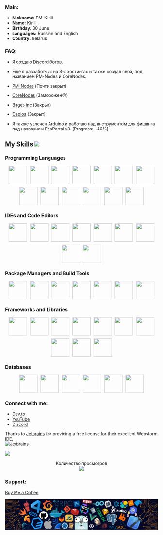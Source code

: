 ### Main:
- **Nickname:** PM-Kirill
- **Name:** Kirill
- **Birthday:** 30 June
- **Languages:** Russian and English
- **Country:** Belarus

### FAQ:
- Я создаю Discord ботов.
- Ещё я разработчик на 3-х хостингах и также создал свой, под названием PM-Nodes и CoreNodes.
- [PM-Nodes](https://discord.gg/QxKUVvC98Z) (Почти закрыт)
- [CoreNodes](https://corenodes.host) (Заморожен😢)
- [Baget-inc](https://baget-inc.online) (Закрыт)
- [Deplos]() (Закрыт)

- Я также увлечен Arduino и работаю над инструментом для фишинга под названием EspPortal v3. [Progress: ~40%].

<h2> My Skills <img src = "https://media2.giphy.com/media/QssGEmpkyEOhBCb7e1/giphy.gif?cid=ecf05e47a0n3gi1bfqntqmob8g9aid1oyj2wr3ds3mg700bl&rid=giphy.gif" width = 32px> </h2>
 
### Programming Languages
<div style="display: flex; flex-wrap: wrap; justify-content: center; gap: 10px;">
  <img src="https://go-skill-icons.vercel.app/api/icons?i=javascript" width="60" height="60" />
  <img src="https://go-skill-icons.vercel.app/api/icons?i=java" width="60" height="60" />
  <img src="https://go-skill-icons.vercel.app/api/icons?i=perl" width="60" height="60" />
  <img src="https://go-skill-icons.vercel.app/api/icons?i=python" width="60" height="60" />
  <img src="https://go-skill-icons.vercel.app/api/icons?i=rust" width="60" height="60" />
  <img src="https://go-skill-icons.vercel.app/api/icons?i=typescript" width="60" height="60" />
  <img src="https://go-skill-icons.vercel.app/api/icons?i=php" width="60" height="60" />
  <img src="https://go-skill-icons.vercel.app/api/icons?i=cpp" width="60" height="60" />
  <img src="https://go-skill-icons.vercel.app/api/icons?i=css" width="60" height="60" />
  <img src="https://go-skill-icons.vercel.app/api/icons?i=html" width="60" height="60" />
  <img src="https://go-skill-icons.vercel.app/api/icons?i=lua" width="60" height="60" />
  <img src="https://go-skill-icons.vercel.app/api/icons?i=kotlin" width="60" height="60" />
  <img src="https://go-skill-icons.vercel.app/api/icons?i=c" width="60" height="60" />
</div>

### IDEs and Code Editors
<div style="display: flex; flex-wrap: wrap; justify-content: center; gap: 10px;">
  <img src="https://go-skill-icons.vercel.app/api/icons?i=idea" width="60" height="60" />
  <img src="https://go-skill-icons.vercel.app/api/icons?i=pycharm" width="60" height="60" />
  <img src="https://go-skill-icons.vercel.app/api/icons?i=replit" width="60" height="60" />
  <img src="https://go-skill-icons.vercel.app/api/icons?i=visualstudio" width="60" height="60" />
  <img src="https://go-skill-icons.vercel.app/api/icons?i=vscode" width="60" height="60" />
  <img src="https://go-skill-icons.vercel.app/api/icons?i=notepadpp" width="60" height="60" />
  <img src="https://go-skill-icons.vercel.app/api/icons?i=neovim" width="60" height="60" />
  <img src="https://go-skill-icons.vercel.app/api/icons?i=atom" width="60" height="60" />
  <img src="https://go-skill-icons.vercel.app/api/icons?i=androidstudio" width="60" height="60" />
</div>

### Package Managers and Build Tools
<div style="display: flex; flex-wrap: wrap; justify-content: center; gap: 10px;">
  <img src="https://go-skill-icons.vercel.app/api/icons?i=npm" width="60" height="60" />
  <img src="https://go-skill-icons.vercel.app/api/icons?i=pnpm" width="60" height="60" />
  <img src="https://go-skill-icons.vercel.app/api/icons?i=yarn" width="60" height="60" />
  <img src="https://go-skill-icons.vercel.app/api/icons?i=vercel" width="60" height="60" />
  <img src="https://go-skill-icons.vercel.app/api/icons?i=workers" width="60" height="60" />
  <img src="https://go-skill-icons.vercel.app/api/icons?i=vite" width="60" height="60" />
  <img src="https://go-skill-icons.vercel.app/api/icons?i=terraform" width="60" height="60" />
</div>

### Frameworks and Libraries
<div style="display: flex; flex-wrap: wrap; justify-content: center; gap: 10px;">
  <img src="https://go-skill-icons.vercel.app/api/icons?i=jquery" width="60" height="60" />
  <img src="https://go-skill-icons.vercel.app/api/icons?i=nuxtjs" width="60" height="60" />
  <img src="https://go-skill-icons.vercel.app/api/icons?i=react" width="60" height="60" />
  <img src="https://go-skill-icons.vercel.app/api/icons?i=vuejs" width="60" height="60" />
  <img src="https://go-skill-icons.vercel.app/api/icons?i=threejs" width="60" height="60" />
  <img src="https://go-skill-icons.vercel.app/api/icons?i=tailwindcss" width="60" height="60" />
  <img src="https://go-skill-icons.vercel.app/api/icons?i=django" width="60" height="60" />
  <img src="https://go-skill-icons.vercel.app/api/icons?i=dotnet" width="60" height="60" />
  <img src="https://go-skill-icons.vercel.app/api/icons?i=electron" width="60" height="60" />
  <img src="https://go-skill-icons.vercel.app/api/icons?i=htmx" width="60" height="60" />
</div>

### Databases
<div style="display: flex; flex-wrap: wrap; justify-content: center; gap: 10px;">
  <img src="https://go-skill-icons.vercel.app/api/icons?i=postgresql" width="60" height="60" />
  <img src="https://go-skill-icons.vercel.app/api/icons?i=sqlite" width="60" height="60" />
  <img src="https://go-skill-icons.vercel.app/api/icons?i=oracle" width="60" height="60" />
  <img src="https://go-skill-icons.vercel.app/api/icons?i=mongodb" width="60" height="60" />
  <img src="https://go-skill-icons.vercel.app/api/icons?i=mysql" width="60" height="60" />
  <img src="https://go-skill-icons.vercel.app/api/icons?i=redis" width="60" height="60" />
</div>


### Connect with me:
- [Dev.to](https://dev.to/pmkirill)
- [YouTube](https://www.youtube.com/c/pm-kirill)
- [Discord](https://discord.gg/https://discordapp.com/users/1081189420780240917/)

Thanks to [Jetbrains](https://www.jetbrains.com/?from=inputmask) for providing a free license for their excellent Webstorm IDE.    
<a href="https://www.jetbrains.com/?from=inputmask">
  <img src="https://resources.jetbrains.com/storage/products/company/brand/logos/jb_beam.svg" alt="Jetbrains" width="100">
</a>

<p align="left">
  <img src="https://spotify-github-profile.kittinanx.com/api/view.svg?uid=31wwplzbvn26xo6msimnxpmzrvou&redirect=true][https://spotify-github-profile.kittinanx.com/api/view.svg?uid=31wwplzbvn26xo6msimnxpmzrvou&cover_image=true&theme=natemoo-re&show_offline=true&background_color=121212&interchange=true&bar_color=53b14f&bar_color_cover=false)">
</p>

<p align="center"> 
  Количество просмотров<br>
  <img src="https://profile-counter.glitch.me/PM-Kirill/count.svg" />

### Support:
[Buy Me a Coffee](https://www.buymeacoffee.com/PM-Kirill)

![footer](footer.webp)
